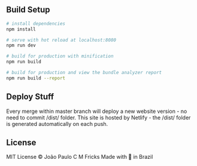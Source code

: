 ## Build Setup

``` bash
# install dependencies
npm install

# serve with hot reload at localhost:8080
npm run dev

# build for production with minification
npm run build

# build for production and view the bundle analyzer report
npm run build --report
```

## Deploy Stuff
Every merge within master branch will deploy a new website version - no need to commit /dist/ folder.
This site is hosted by Netlify - the /dist/ folder is generated automatically on each push.

## License

MIT License © João Paulo C M Fricks
Made with 💙 in Brazil
